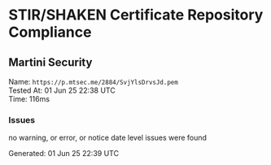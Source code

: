 # STIR/SHAKEN Certificate Repository Compliance

## Martini Security

Name: `https://p.mtsec.me/2884/SvjYlsDrvsJd.pem`\
Tested At: 01 Jun 25 22:38 UTC\
Time: 116ms

### Issues

no warning, or error, or notice date level issues were found

Generated: 01 Jun 25 22:39 UTC